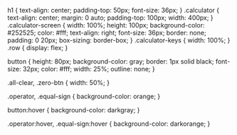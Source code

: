 

h1 { text-align: center; padding-top: 50px; font-size: 36px; } .calculator { text-align: center; margin: 0 auto; padding-top: 100px; width: 400px; } .calculator-screen { width: 100%; height: 100px; background-color: #252525; color: #fff; text-align: right; font-size: 36px; border: none; padding: 0 20px; box-sizing: border-box; } .calculator-keys { width: 100%; } .row { display: flex; }

button { height: 80px; background-color: gray; border: 1px solid black; font-size: 32px; color: #fff; width: 25%; outline: none; }

.all-clear, .zero-btn { width: 50%; }

.operator, .equal-sign { background-color: orange; }

button:hover { background-color: darkgray; }

.operator:hover, .equal-sign:hover { background-color: darkorange; }
